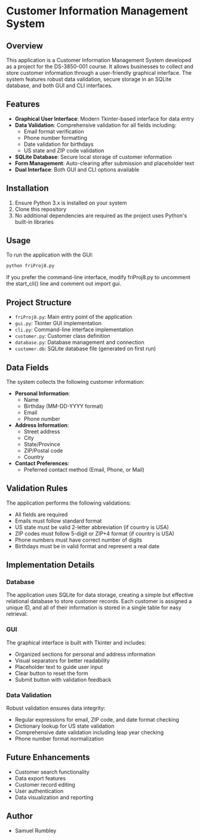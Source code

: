 # Customer Information Management System

## Overview
This application is a Customer Information Management System developed as a project for the DS-3850-001 course. It allows businesses to collect and store customer information through a user-friendly graphical interface. The system features robust data validation, secure storage in an SQLite database, and both GUI and CLI interfaces.

## Features
- **Graphical User Interface**: Modern Tkinter-based interface for data entry
- **Data Validation**: Comprehensive validation for all fields including:
  - Email format verification
  - Phone number formatting
  - Date validation for birthdays
  - US state and ZIP code validation
- **SQLite Database**: Secure local storage of customer information
- **Form Management**: Auto-clearing after submission and placeholder text
- **Dual Interface**: Both GUI and CLI options available

## Installation
1. Ensure Python 3.x is installed on your system
2. Clone this repository
3. No additional dependencies are required as the project uses Python's built-in libraries

## Usage
To run the application with the GUI:
```bash
python friProj8.py
```


If you prefer the command-line interface, modify friProj8.py to uncomment the start_cli() line and comment out import gui.

## Project Structure
- `friProj8.py`: Main entry point of the application
- `gui.py`: Tkinter GUI implementation
- `cli.py`: Command-line interface implementation
- `customer.py`: Customer class definition
- `database.py`: Database management and connection
- `customer.db`: SQLite database file (generated on first run)

## Data Fields
The system collects the following customer information:
- **Personal Information**:
  - Name
  - Birthday (MM-DD-YYYY format)
  - Email
  - Phone number
- **Address Information**:
  - Street address
  - City
  - State/Province
  - ZIP/Postal code
  - Country
- **Contact Preferences**:
  - Preferred contact method (Email, Phone, or Mail)

## Validation Rules
The application performs the following validations:
- All fields are required
- Emails must follow standard format
- US state must be valid 2-letter abbreviation (if country is USA)
- ZIP codes must follow 5-digit or ZIP+4 format (if country is USA)
- Phone numbers must have correct number of digits
- Birthdays must be in valid format and represent a real date

## Implementation Details
### Database
The application uses SQLite for data storage, creating a simple but effective relational database to store customer records. Each customer is assigned a unique ID, and all of their information is stored in a single table for easy retrieval.

### GUI
The graphical interface is built with Tkinter and includes:
- Organized sections for personal and address information
- Visual separators for better readability
- Placeholder text to guide user input
- Clear button to reset the form
- Submit button with validation feedback

### Data Validation
Robust validation ensures data integrity:
- Regular expressions for email, ZIP code, and date format checking
- Dictionary lookup for US state validation
- Comprehensive date validation including leap year checking
- Phone number format normalization

## Future Enhancements
- Customer search functionality
- Data export features 
- Customer record editing
- User authentication
- Data visualization and reporting

## Author
- Samuel Rumbley


